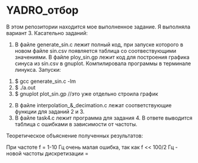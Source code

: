# YADRO_отбор
В этом репозитории находится мое выполненное задание. Я выполняла вариант 3.
Касательно заданий:
1. В файле generate_sin.c лежит полный код, при запуске которого в новом файле sin.csv появляется таблица со соотвествующими значениями. В файле ploy_sin.gp лежит код для построения графика синуса из sin.csv в gnuplot. Компилировала программы в терминале линукса. Запуски:
1)  $ gcc generate_sin.c -lm
2)  $ ./a.out
3)  $ gnuplot plot_sin.gp         //это уже отдельно строила график

2. В файле interpolation_&_decimation.c лежат соответствующие функции для заданий 2 и 3.
3. В файле task4.c лежит программа для задания 4. В ответе выводится таблица с ошибками в зависимости от частоты. 

Теоретическое объяснение полученных результатов:

При частоте f = 1-10 Гц очень малая ошибка, так как f << 100/2 Гц - новой частоты дискретизации = 


